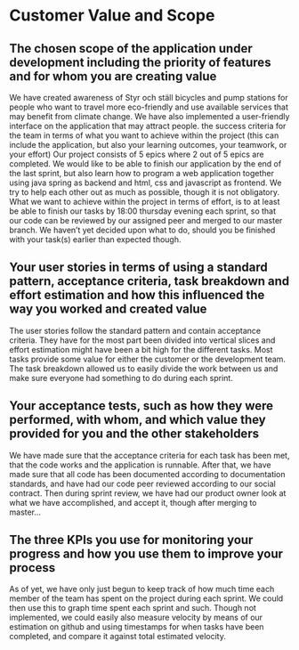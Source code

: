 # Customer Value and Scope
## The chosen scope of the application under development including the priority of features and for whom you are creating value
  We have created awareness of Styr och ställ bicycles and pump stations for people who want to travel more eco-friendly and use available services that may benefit from climate     change. We have also implemented a user-friendly interface on the application that may attract people.
  the success criteria for the team in terms of what you want to achieve within the project (this can include the application, but also your learning outcomes, your teamwork, or     your effort)
  Our project consists of 5 epics where 2 out of 5 epics are completed. We would like to be able to finish our application by the end of the last sprint, but also learn how to       program a web application together using java spring as backend and html, css and javascript as frontend. We try to help each other out as much as possible, though it is not       obligatory. What we want to achieve within the project in terms of effort, is to at least be able to finish our tasks by 18:00 thursday evening each sprint, so that our code can   be reviewed by our assigned peer and merged to our master branch. We haven’t yet decided upon what to do, should you be finished with your task(s) earlier than expected though. 
 
## Your user stories in terms of using a standard pattern, acceptance criteria, task breakdown and effort estimation and how this influenced the way you worked and created value
  The user stories follow the standard pattern and contain acceptance criteria. They have for the most part been divided into vertical slices and effort estimation might have been   a bit high for the different tasks. Most tasks provide some value for either the customer or the development team. The task breakdown allowed us to easily divide the work         between us and make sure everyone had something to do during each sprint.
 
 
 
 
## Your acceptance tests, such as how they were performed, with whom, and which value they provided for you and the other stakeholders
  We have made sure that the acceptance criteria for each task has been met, that the code works and the application is runnable. After that, we have made sure that all code has     been documented according to documentation standards, and have had our code peer reviewed according to our social contract. Then during sprint review, we have had our product     owner look at what we have accomplished, and accept it, though after merging to master...
 
 
## The three KPIs you use for monitoring your progress and how you use them to improve your process
  As of yet, we have only just begun to keep track of how much time each member of the team has spent on the project during each sprint. We could then use this to graph time spent   each sprint and such. Though not implemented, we could easily also measure velocity by means of our estimation on github and using timestamps for when tasks have been completed,   and compare it against total estimated velocity.
